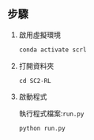 ## 步驟

1. 啟用虛擬環境
   ```bash
   conda activate scrl
   ```
   
2. 打開資料夾
   ```
   cd SC2-RL
   ```
   
3. 啟動程式

   執行程式檔案:`run.py`
   ```
   python run.py
   ```
